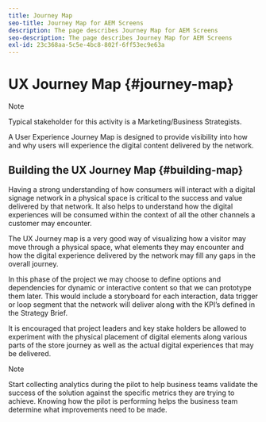 ```yaml
---
title: Journey Map
seo-title: Journey Map for AEM Screens
description: The page describes Journey Map for AEM Screens
seo-description: The page describes Journey Map for AEM Screens
exl-id: 23c368aa-5c5e-4bc8-802f-6ff53ec9e63a
---
```

# UX Journey Map {#journey-map}

>[!NOTE]
>
>Typical stakeholder for this activity is a Marketing/Business Strategists.

A User Experience Journey Map is designed to provide visibility into how and why users will experience the digital content delivered by the network.

## Building the UX Journey Map {#building-map}

Having a strong understanding of how consumers will interact with a digital signage network in a physical space is critical to the success and value delivered by that network. It also helps to understand how the digital experiences will be consumed within the context of all the other channels a customer may encounter.

The UX Journey map is a very good way of visualizing how a visitor may move through a physical space, what elements they may encounter and how the digital experience delivered by the network may fill any gaps in the overall journey.

In this phase of the project we may choose to define options and dependencies for dynamic or interactive content so that we can prototype them later. This would include a storyboard for each interaction, data trigger or loop segment that the network will deliver along with the KPI’s defined in the Strategy Brief.

It is encouraged that project leaders and key stake holders be allowed to experiment with the physical placement of digital elements along various parts of the store journey as well as the actual digital experiences that may be delivered.

>[!NOTE]
> Start collecting analytics during the pilot to help business teams validate the success of the solution against the specific metrics they are trying to achieve. Knowing how the pilot is performing helps the business team determine what improvements need to be made.

